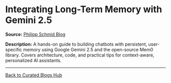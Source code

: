 # Integrating Long-Term Memory with Gemini 2.5

**Source:** [Philipp Schmid Blog](https://www.philschmid.de/gemini-with-memory)

**Description:**
A hands-on guide to building chatbots with persistent, user-specific memory using Google Gemini 2.5 and the open-source Mem0 library. Covers architecture, code, and practical tips for context-aware, personalized AI assistants.

---

[Back to Curated Blogs Hub](./README.md)
